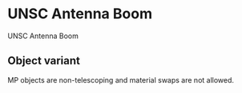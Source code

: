 # UNSC Antenna Boom

UNSC Antenna Boom

## Object variant

MP objects are non-telescoping and material swaps are not allowed.
